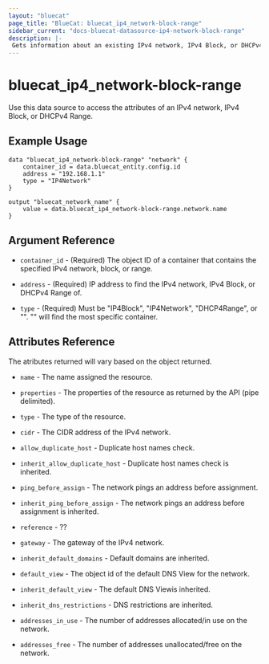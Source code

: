 ```yaml
---
layout: "bluecat"
page_title: "BlueCat: bluecat_ip4_network-block-range"
sidebar_current: "docs-bluecat-datasource-ip4-network-block-range"
description: |-
 Gets information about an existing IPv4 network, IPv4 Block, or DHCPv4 Range.
---
```


# bluecat\_ip4\_network-block-range

Use this data source to access the attributes of an IPv4 network, IPv4 Block, or DHCPv4 Range.

## Example Usage

```hcl
data "bluecat_ip4_network-block-range" "network" {
    container_id = data.bluecat_entity.config.id
    address = "192.168.1.1"
    type = "IP4Network"
}

output "bluecat_network_name" {
    value = data.bluecat_ip4_network-block-range.network.name
}
```

## Argument Reference

* `container_id` - (Required) The object ID of a container that contains the specified IPv4
  network, block, or range.

* `address` - (Required) IP address to find the IPv4 network, IPv4 Block, or DHCPv4 Range of.

* `type` - (Required) Must be "IP4Block", "IP4Network", "DHCP4Range", or "".
  "" will find the most specific container.

## Attributes Reference

The atributes returned will vary based on the object returned.

* `name` - The name assigned the resource.

* `properties` - The properties of the resource as returned by the API (pipe delimited).

* `type` - The type of the resource.

* `cidr` - The CIDR address of the IPv4 network.

* `allow_duplicate_host` - Duplicate host names check.

* `inherit_allow_duplicate_host` - Duplicate host names check is inherited.

* `ping_before_assign` - The network pings an address before assignment.

* `inherit_ping_before_assign` - The network pings an address before assignment is inherited.

* `reference` - ??

* `gateway` - The gateway of the IPv4 network.

* `inherit_default_domains` - Default domains are inherited.

* `default_view` - The object id of the default DNS View for the network.

* `inherit_default_view` - The default DNS Viewis inherited.

* `inherit_dns_restrictions` - DNS restrictions are inherited.

* `addresses_in_use` - The number of addresses allocated/in use on the network.

* `addresses_free` - The number of addresses unallocated/free on the network.
